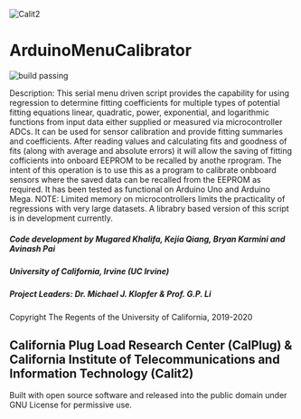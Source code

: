 ![Calit2](https://upload.wikimedia.org/wikipedia/en/2/25/Calit2.png)

# ArduinoMenuCalibrator 
![build passing](https://img.shields.io/circleci/project/github/badges/shields/master.svg)


Description:  This serial menu driven script provides the capability for using regression to determine fitting coefficients for multiple types of potential fitting equations linear, quadratic, power, exponential, and logarithmic functions from input data either supplied or measured via microcontroller ADCs.  It can be used for sensor calibration and provide fitting summaries and coefficients.  After reading values and calculating fits and goodness of fits (along with average and absolute errors) it will allow the saving of fitting cofficients into onboard EEPROM to be recalled by anothe rprogram.  The intent of this operation is to use this as a program to calibrate onbboard sensors where the saved data can be recalled from the EEPROM as required.  It has been tested as functional on Arduino Uno and Arduino Mega.  NOTE: Limited memory on microcontrollers limits the practicality of regressions with very large datasets.  A librabry based version of this script is in development currently.

##### Code development by Mugared Khalifa, Kejia Qiang, Bryan Karmini and Avinash Pai
##### University of California, Irvine (UC Irvine) 
##### Project Leaders: Dr. Michael J. Klopfer & Prof. G.P. Li 
Copyright The Regents of the University of California, 2019-2020
## California Plug Load Research Center (CalPlug) & California Institute of Telecommunications and Information Technology (Calit2)

Built with open source software and released into the public domain under GNU License for permissive use.  

